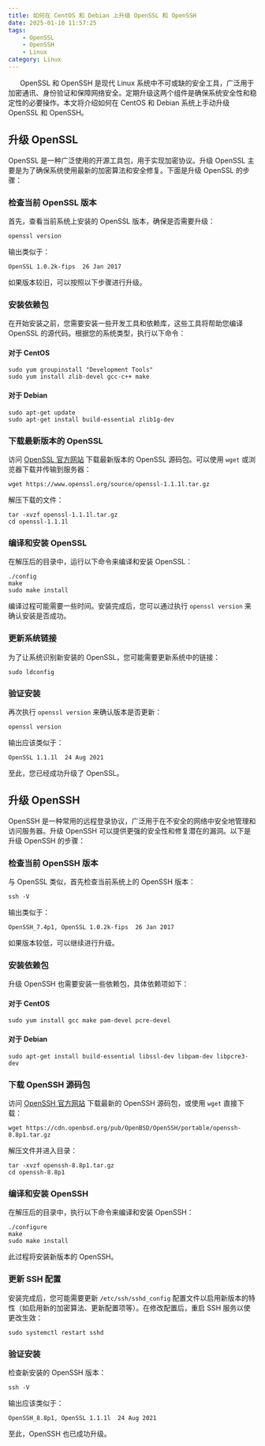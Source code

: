 ```yaml
---
title: 如何在 CentOS 和 Debian 上升级 OpenSSL 和 OpenSSH
date: 2025-01-10 11:57:25
tags:
    - OpenSSL
    - OpenSSH
    - Linux
category: Linux
---
```


&nbsp;&nbsp;&nbsp;&nbsp;&nbsp;&nbsp;OpenSSL 和 OpenSSH 是现代 Linux 系统中不可或缺的安全工具，广泛用于加密通讯、身份验证和保障网络安全。定期升级这两个组件是确保系统安全性和稳定性的必要操作。本文将介绍如何在 CentOS 和 Debian 系统上手动升级 OpenSSL 和 OpenSSH。

<!-- more -->

## 升级 OpenSSL

OpenSSL 是一种广泛使用的开源工具包，用于实现加密协议。升级 OpenSSL 主要是为了确保系统使用最新的加密算法和安全修复。下面是升级 OpenSSL 的步骤：

### 检查当前 OpenSSL 版本

首先，查看当前系统上安装的 OpenSSL 版本，确保是否需要升级：

```shell
openssl version
```

输出类似于：

```shell
OpenSSL 1.0.2k-fips  26 Jan 2017
```

如果版本较旧，可以按照以下步骤进行升级。

### 安装依赖包

在开始安装之前，您需要安装一些开发工具和依赖库，这些工具将帮助您编译 OpenSSL 的源代码。根据您的系统类型，执行以下命令：

#### 对于 CentOS

```shell
sudo yum groupinstall "Development Tools"
sudo yum install zlib-devel gcc-c++ make
```

#### 对于 Debian

```shell
sudo apt-get update
sudo apt-get install build-essential zlib1g-dev
```

### 下载最新版本的 OpenSSL

访问 [OpenSSL 官方网站](https://www.openssl.org/source/) 下载最新版本的 OpenSSL 源码包。可以使用 `wget` 或浏览器下载并传输到服务器：

```shell
wget https://www.openssl.org/source/openssl-1.1.1l.tar.gz
```

解压下载的文件：

```shell
tar -xvzf openssl-1.1.1l.tar.gz
cd openssl-1.1.1l
```

### 编译和安装 OpenSSL

在解压后的目录中，运行以下命令来编译和安装 OpenSSL：

```shell
./config
make
sudo make install
```

编译过程可能需要一些时间。安装完成后，您可以通过执行 `openssl version` 来确认安装是否成功。

### 更新系统链接

为了让系统识别新安装的 OpenSSL，您可能需要更新系统中的链接：

```shell
sudo ldconfig
```

### 验证安装

再次执行 `openssl version` 来确认版本是否更新：

```shell
openssl version
```

输出应该类似于：

```shell
OpenSSL 1.1.1l  24 Aug 2021
```

至此，您已经成功升级了 OpenSSL。


## 升级 OpenSSH

OpenSSH 是一种常用的远程登录协议，广泛用于在不安全的网络中安全地管理和访问服务器。升级 OpenSSH 可以提供更强的安全性和修复潜在的漏洞。以下是升级 OpenSSH 的步骤：

### 检查当前 OpenSSH 版本

与 OpenSSL 类似，首先检查当前系统上的 OpenSSH 版本：

```shell
ssh -V
```

输出类似于：

```shell
OpenSSH_7.4p1, OpenSSL 1.0.2k-fips  26 Jan 2017
```

如果版本较低，可以继续进行升级。

### 安装依赖包

升级 OpenSSH 也需要安装一些依赖包，具体依赖项如下：

#### 对于 CentOS

```shell
sudo yum install gcc make pam-devel pcre-devel
```

#### 对于 Debian

```shell
sudo apt-get install build-essential libssl-dev libpam-dev libpcre3-dev
```

### 下载 OpenSSH 源码包

访问 [OpenSSH 官方网站](https://www.openssh.com/) 下载最新的 OpenSSH 源码包，或使用 `wget` 直接下载：

```shell
wget https://cdn.openbsd.org/pub/OpenBSD/OpenSSH/portable/openssh-8.8p1.tar.gz
```

解压文件并进入目录：

```shell
tar -xvzf openssh-8.8p1.tar.gz
cd openssh-8.8p1
```

### 编译和安装 OpenSSH

在解压后的目录中，执行以下命令来编译和安装 OpenSSH：

```shell
./configure
make
sudo make install
```

此过程将安装新版本的 OpenSSH。

### 更新 SSH 配置

安装完成后，您可能需要更新 `/etc/ssh/sshd_config` 配置文件以启用新版本的特性（如启用新的加密算法、更新配置项等）。在修改配置后，重启 SSH 服务以使更改生效：

```shell
sudo systemctl restart sshd
```

### 验证安装

检查新安装的 OpenSSH 版本：

```shell
ssh -V
```

输出应该类似于：

```shell
OpenSSH_8.8p1, OpenSSL 1.1.1l  24 Aug 2021
```

至此，OpenSSH 也已成功升级。